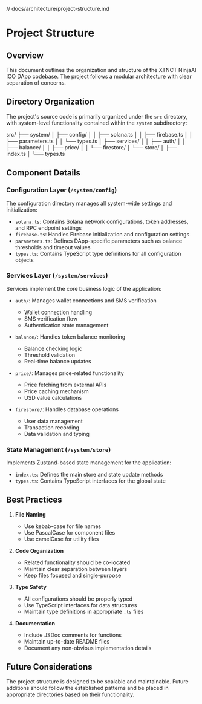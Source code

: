 
// docs/architecture/project-structure.md

# Project Structure

## Overview
This document outlines the organization and structure of the XTNCT NinjaAI ICO DApp codebase. The project follows a modular architecture with clear separation of concerns.

## Directory Organization
The project's source code is primarily organized under the `src` directory, with system-level functionality contained within the `system` subdirectory:

src/
├── system/
│ ├── config/
│ │ ├── solana.ts
│ │ ├── firebase.ts
│ │ ├── parameters.ts
│ │ └── types.ts
│ ├── services/
│ │ ├── auth/
│ │ ├── balance/
│ │ ├── price/
│ │ └── firestore/
│ └── store/
│ ├── index.ts
│ └── types.ts


## Component Details

### Configuration Layer (`/system/config`)
The configuration directory manages all system-wide settings and initialization:

- `solana.ts`: Contains Solana network configurations, token addresses, and RPC endpoint settings
- `firebase.ts`: Handles Firebase initialization and configuration settings
- `parameters.ts`: Defines DApp-specific parameters such as balance thresholds and timeout values
- `types.ts`: Contains TypeScript type definitions for all configuration objects

### Services Layer (`/system/services`)
Services implement the core business logic of the application:

- `auth/`: Manages wallet connections and SMS verification
  - Wallet connection handling
  - SMS verification flow
  - Authentication state management

- `balance/`: Handles token balance monitoring
  - Balance checking logic
  - Threshold validation
  - Real-time balance updates

- `price/`: Manages price-related functionality
  - Price fetching from external APIs
  - Price caching mechanism
  - USD value calculations

- `firestore/`: Handles database operations
  - User data management
  - Transaction recording
  - Data validation and typing

### State Management (`/system/store`)
Implements Zustand-based state management for the application:

- `index.ts`: Defines the main store and state update methods
- `types.ts`: Contains TypeScript interfaces for the global state

## Best Practices

1. **File Naming**
   - Use kebab-case for file names
   - Use PascalCase for component files
   - Use camelCase for utility files

2. **Code Organization**
   - Related functionality should be co-located
   - Maintain clear separation between layers
   - Keep files focused and single-purpose

3. **Type Safety**
   - All configurations should be properly typed
   - Use TypeScript interfaces for data structures
   - Maintain type definitions in appropriate `.ts` files

4. **Documentation**
   - Include JSDoc comments for functions
   - Maintain up-to-date README files
   - Document any non-obvious implementation details

## Future Considerations

The project structure is designed to be scalable and maintainable. Future additions should follow the established patterns and be placed in appropriate directories based on their functionality.